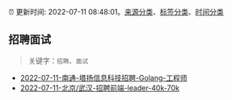 :alarm_clock: 更新时间: 2022-07-11 08:48:01。[来源分类](../README.md)、[标签分类](../TAGS.md)、[时间分类](../TIMELINE.md)

## 招聘面试


> 关键字：`招聘`、`面试`



- [2022-07-11-南通-塔扬信息科技招聘-Golang-工程师](https://www.v2ex.com/t/865460) 
- [2022-07-11-北京/武汉-招聘前端-leader-40k-70k](https://www.v2ex.com/t/865454) 
